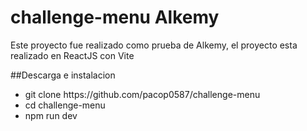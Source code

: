 # challenge-menu Alkemy
<p> Este proyecto fue realizado como prueba de Alkemy, el proyecto esta realizado en ReactJS con Vite </p>
##Descarga e instalacion

<ul>
  <li>git clone https://github.com/pacop0587/challenge-menu </li>
  <li>cd challenge-menu</li>
  <li>npm run dev</li>
</ul>

